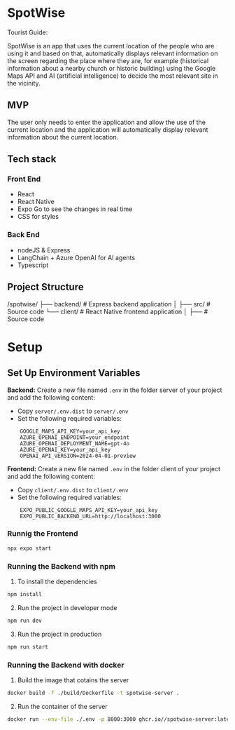# SpotWise

Tourist Guide:

SpotWise is an app that uses the current location of the people who are using it and based on that, automatically displays relevant information on the screen regarding the place where they are, for example (historical information about a nearby church or historic building) using the Google Maps API and AI (artificial intelligence) to decide the most relevant site in the vicinity.

## MVP

The user only needs to enter the application and allow the use of the current location and the application will automatically display relevant information about the current location.

## Tech stack

### Front End

- React
- React Native
- Expo Go to see the changes in real time
- CSS for styles

### Back End

- nodeJS & Express
- LangChain + Azure OpenAI for AI agents
- Typescript

## Project Structure

/spotwise/
├── backend/ # Express backend application
│ ├── src/ # Source code
└── client/ # React Native frontend application
│ ├── # Source code

# Setup

## Set Up Environment Variables

**Backend:** Create a new file named `.env` in the folder server of your project and add the following content:

- Copy `server/.env.dist` to `server/.env`
- Set the following required variables:

```env
    GOOGLE_MAPS_API_KEY=your_api_key
    AZURE_OPENAI_ENDPOINT=your_endpoint
    AZURE_OPENAI_DEPLOYMENT_NAME=gpt-4o
    AZURE_OPENAI_KEY=your_api_key
    OPENAI_API_VERSION=2024-04-01-preview
```

**Frontend:** Create a new file named `.env` in the folder client of your project and add the following content:

- Copy `client/.env.dist` to `client/.env`
- Set the following required variables:

```env
    EXPO_PUBLIC_GOOGLE_MAPS_API_KEY=your_api_key
    EXPO_PUBLIC_BACKEND_URL=http://localhost:3000
```

### Runnig the Frontend

```sh
npx expo start
```

### Running the Backend with npm

1. To install the dependencies

```sh
npm install
```

2. Run the project in developer mode

```sh
npm run dev
```

3. Run the project in production

```sh
npm run start
```

### Running the Backend with docker

1. Build the image that cotains the server

```sh
docker build -f ./build/Dockerfile -t spotwise-server .
```

2. Run the container of the server

```sh
docker run --env-file ./.env -p 8000:3000 ghcr.io//spotwise-server:latest
```
